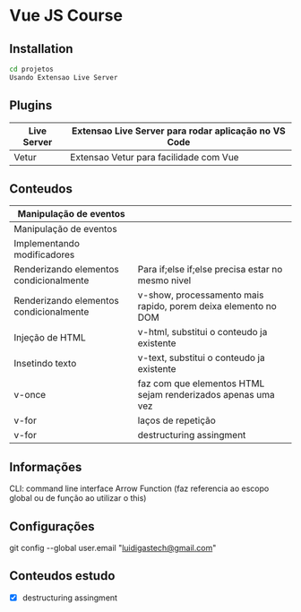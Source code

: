 # Vue JS Course
## Installation
```sh
cd projetos
Usando Extensao Live Server
```
## Plugins
| Live Server| Extensao Live Server para rodar aplicação no VS Code|
| ------ | ------ |
| Vetur| Extensao Vetur para facilidade com Vue|
## Conteudos
| Manipulação de eventos||
| ------ | ------ |
| Manipulação de eventos ||
| Implementando modificadores||
| Renderizando elementos condicionalmente|  Para if;else if;else precisa estar no mesmo nivel|
| Renderizando elementos condicionalmente|  v-show, processamento mais rapido, porem deixa elemento no DOM |
| Injeção  de  HTML| v-html,  substitui o conteudo ja existente   |
| Insetindo texto| v-text,  substitui o conteudo ja existente |
| v-once| faz com que elementos HTML sejam renderizados apenas uma vez |
| v-for| laços de repetição |
| v-for| destructuring assingment |

## Informações
CLI: command line interface
Arrow Function (faz referencia ao escopo global ou de função ao utilizar o this)

## Configurações
git config --global user.email "luidigastech@gmail.com"


## Conteudos estudo

*  [x] destructuring assingment
